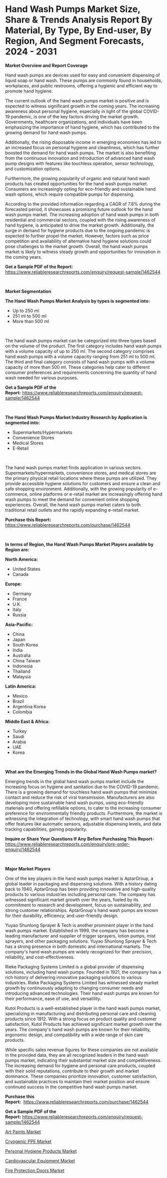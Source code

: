 <p><h1>Hand Wash Pumps Market Size, Share & Trends Analysis Report By Material, By Type, By End-user, By Region, And Segment Forecasts, 2024 - 2031</h1></p><p><strong>Market Overview and Report Coverage</strong></p>
<p><p>Hand wash pumps are devices used for easy and convenient dispensing of liquid soap or hand wash. These pumps are commonly found in households, workplaces, and public restrooms, offering a hygienic and efficient way to promote hand hygiene. </p><p>The current outlook of the hand wash pumps market is positive and is expected to witness significant growth in the coming years. The increasing awareness about personal hygiene, especially in light of the global COVID-19 pandemic, is one of the key factors driving the market growth. Governments, healthcare organizations, and individuals have been emphasizing the importance of hand hygiene, which has contributed to the growing demand for hand wash pumps.</p><p>Additionally, the rising disposable income in emerging economies has led to an increased focus on personal hygiene and cleanliness, which has further boosted the demand for hand wash pumps. The market is also benefiting from the continuous innovation and introduction of advanced hand wash pump designs with features like touchless operation, sensor technology, and customization options.</p><p>Furthermore, the growing popularity of organic and natural hand wash products has created opportunities for the hand wash pumps market. Consumers are increasingly opting for eco-friendly and sustainable hand wash options, which require compatible pumps for dispensing.</p><p>According to the provided information regarding a CAGR of 7.8% during the forecasted period, it showcases a promising future outlook for the hand wash pumps market. The increasing adoption of hand wash pumps in both residential and commercial sectors, coupled with the rising awareness of hand hygiene, is anticipated to drive the market growth. Additionally, the surge in demand for hygiene products due to the ongoing pandemic is expected to further propel the market. However, factors such as price competition and availability of alternative hand hygiene solutions could pose challenges to the market growth. Overall, the hand wash pumps market is likely to witness steady growth and opportunities for innovation in the coming years.</p></p>
<p><strong>Get a Sample PDF of the Report:</strong> <a href="https://www.reliableresearchreports.com/enquiry/request-sample/1462544">https://www.reliableresearchreports.com/enquiry/request-sample/1462544</a></p>
<p>&nbsp;</p>
<p><strong>Market Segmentation</strong></p>
<p><strong>The Hand Wash Pumps Market Analysis by types is segmented into:</strong></p>
<p><ul><li>Up to 250 ml</li><li>251 ml to 500 ml</li><li>More than 500 ml</li></ul></p>
<p>&nbsp;</p>
<p><p>The hand wash pumps market can be categorized into three types based on the volume of the product. The first category includes hand wash pumps with a volume capacity of up to 250 ml. The second category comprises hand wash pumps with a volume capacity ranging from 251 ml to 500 ml. The third and final category consists of hand wash pumps with a volume capacity of more than 500 ml. These categories help cater to different consumer preferences and requirements concerning the quantity of hand wash needed for various purposes.</p></p>
<p><strong>Get a Sample PDF of the Report:</strong>&nbsp;<a href="https://www.reliableresearchreports.com/enquiry/request-sample/1462544">https://www.reliableresearchreports.com/enquiry/request-sample/1462544</a></p>
<p>&nbsp;</p>
<p><strong>The Hand Wash Pumps Market Industry Research by Application is segmented into:</strong></p>
<p><ul><li>Supermarkets/Hypermarkets</li><li>Convenience Stores</li><li>Medical Stores</li><li>E-Retail</li></ul></p>
<p>&nbsp;</p>
<p><p>The hand wash pumps market finds application in various sectors. Supermarkets/hypermarkets, convenience stores, and medical stores are the primary physical retail locations where these pumps are utilized. They provide accessible hygiene solutions for customers and ensure a clean and safe shopping environment. Additionally, with the growing popularity of e-commerce, online platforms or e-retail market are increasingly offering hand wash pumps to meet the demand for convenient online shopping experiences. Overall, the hand wash pumps market caters to both traditional retail outlets and the rapidly expanding e-retail market.</p></p>
<p><strong>Purchase this Report:</strong>&nbsp; <a href="https://www.reliableresearchreports.com/purchase/1462544">https://www.reliableresearchreports.com/purchase/1462544</a></p>
<p>&nbsp;</p>
<p><strong>In terms of Region, the Hand Wash Pumps Market Players available by Region are:</strong></p>
<p>
    <p> <strong> North America: </strong>
        <ul>
            <li>United States</li>
            <li>Canada</li>
        </ul>
        </p> 
    <p> <strong> Europe: </strong>
        <ul>
            <li>Germany</li>
            <li>France</li>
            <li>U.K.</li>
            <li>Italy</li>
            <li>Russia</li>
        </ul>
        </p> 
    <p> <strong> Asia-Pacific: </strong>
        <ul>
            <li>China</li>
            <li>Japan</li>
            <li>South Korea</li>
            <li>India</li>
            <li>Australia</li>
            <li>China Taiwan</li>
            <li>Indonesia</li>
            <li>Thailand</li>
            <li>Malaysia</li>
        </ul>
        </p> 
    <p> <strong> Latin America: </strong>
        <ul>
            <li>Mexico</li>
            <li>Brazil</li>
            <li>Argentina Korea</li>
            <li>Colombia</li>
        </ul>
        </p> 
    <p> <strong> Middle East & Africa: </strong>
        <ul>
            <li>Turkey</li>
            <li>Saudi</li>
            <li>Arabia</li>
            <li>UAE</li>
            <li>Korea</li>
        </ul>
    </p>
    </p>
<p>&nbsp;</p>
<p><strong>What are the Emerging Trends in the Global Hand Wash Pumps market?</strong></p>
<p><p>Emerging trends in the global hand wash pumps market include the increasing focus on hygiene and sanitation due to the COVID-19 pandemic. There is a growing demand for touchless hand wash pumps that minimize contact and reduce the risk of viral transmission. Manufacturers are also developing more sustainable hand wash pumps, using eco-friendly materials and offering refillable options, to cater to the increasing consumer preference for environmentally friendly products. Furthermore, the market is witnessing the integration of technology, with smart hand wash pumps that offer features like automatic sensors, adjustable dispensing levels, and data tracking capabilities, gaining popularity.</p></p>
<p><strong>Inquire or Share Your Questions If Any Before Purchasing This Report</strong>- <a href="https://www.reliableresearchreports.com/enquiry/pre-order-enquiry/1462544">https://www.reliableresearchreports.com/enquiry/pre-order-enquiry/1462544</a></p>
<p>&nbsp;</p>
<p><strong>Major Market Players</strong></p>
<p><p>One of the key players in the hand wash pumps market is AptarGroup, a global leader in packaging and dispensing solutions. With a history dating back to 1940, AptarGroup has been providing innovative and high-quality products to various industries including personal care. The company has witnessed significant market growth over the years, fueled by its commitment to research and development, focus on sustainability, and strong customer relationships. AptarGroup's hand wash pumps are known for their durability, efficiency, and user-friendly design.</p><p>Yuyao Shunlong Sprayer & Tech is another prominent player in the hand wash pumps market. Established in 1999, the company has become a leading manufacturer and supplier of trigger sprayers, lotion pumps, mist sprayers, and other packaging solutions. Yuyao Shunlong Sprayer & Tech has a strong presence in both domestic and international markets. The company's hand wash pumps are widely recognized for their precision, reliability, and cost-effectiveness.</p><p>Rieke Packaging Systems Limited is a global provider of dispensing solutions, including hand wash pumps. Founded in 1921, the company has a rich history of delivering innovative packaging solutions to various industries. Rieke Packaging Systems Limited has witnessed steady market growth by continuously adapting to changing consumer needs and introducing advanced technologies. Their hand wash pumps are known for their performance, ease of use, and versatility.</p><p>Kutol Products is a well-established player in the hand wash pumps market, specializing in manufacturing and distributing personal care and cleaning products since 1912. With a strong focus on product quality and customer satisfaction, Kutol Products has achieved significant market growth over the years. The company's hand wash pumps are known for their reliability, ergonomic design, and compatibility with a wide range of skin care products.</p><p>While specific sales revenue figures for these companies are not available in the provided data, they are all recognized leaders in the hand wash pumps market, indicating their substantial market size and competitiveness. The increasing demand for hygiene and personal care products, coupled with their solid reputations, contribute to their growth and market dominance. These companies prioritize innovation, customer satisfaction, and sustainable practices to maintain their market position and ensure continued success in the competitive hand wash pumps market.</p></p>
<p><strong>Purchase this Report:</strong>&nbsp;&nbsp;<a href="https://www.reliableresearchreports.com/purchase/1462544">https://www.reliableresearchreports.com/purchase/1462544</a></p>
<p></p>
<p><strong>Get a Sample PDF of the Report:</strong>&nbsp;<a href="https://www.reliableresearchreports.com/enquiry/request-sample/1462544">https://www.reliableresearchreports.com/enquiry/request-sample/1462544</a></p>
<p><p><a href="https://github.com/gdfhhhj/Market-Research-Report-List-2/blob/main/art-paints-market.md">Art Paints Market</a></p><p><a href="https://github.com/ruslanpoljakovrd177/Market-Research-Report-List-2/blob/main/cryogenic-ppe-market.md">Cryogenic PPE Market</a></p><p><a href="https://github.com/gulaimolin/Market-Research-Report-List-2/blob/main/personal-hygiene-products-market.md">Personal Hygiene Products Market</a></p><p><a href="https://github.com/luckyshygirl/Market-Research-Report-List-2/blob/main/cardiovascular-equipment-market.md">Cardiovascular Equipment Market</a></p><p><a href="https://github.com/vimar16th/Market-Research-Report-List-2/blob/main/fire-protection-doors-market.md">Fire Protection Doors Market</a></p></p>